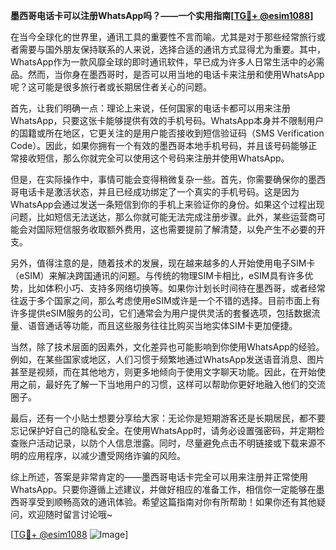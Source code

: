 **墨西哥电话卡可以注册WhatsApp吗？——一个实用指南[[TG💪+ @esim1088](https://t.me/s/esim1088)]**

在当今全球化的世界里，通讯工具的重要性不言而喻。尤其是对于那些经常旅行或者需要与国外朋友保持联系的人来说，选择合适的通讯方式显得尤为重要。其中，WhatsApp作为一款风靡全球的即时通讯软件，早已成为许多人日常生活中的必需品。然而，当你身在墨西哥时，是否可以用当地的电话卡来注册和使用WhatsApp呢？这可能是很多旅行者或长期居住者关心的问题。

首先，让我们明确一点：理论上来说，任何国家的电话卡都可以用来注册WhatsApp，只要这张卡能够提供有效的手机号码。WhatsApp本身并不限制用户的国籍或所在地区，它更关注的是用户能否接收到短信验证码（SMS Verification Code）。因此，如果你拥有一个有效的墨西哥本地手机号码，并且该号码能够正常接收短信，那么你就完全可以使用这个号码来注册并使用WhatsApp。

但是，在实际操作中，事情可能会变得稍微复杂一些。首先，你需要确保你的墨西哥电话卡是激活状态，并且已经成功绑定了一个真实的手机号码。这是因为WhatsApp会通过发送一条短信到你的手机上来验证你的身份。如果这个过程出现问题，比如短信无法送达，那么你就可能无法完成注册步骤。此外，某些运营商可能会对国际短信服务收取额外费用，这也需要提前了解清楚，以免产生不必要的开支。

另外，值得注意的是，随着技术的发展，现在越来越多的人开始使用电子SIM卡（eSIM）来解决跨国通讯的问题。与传统的物理SIM卡相比，eSIM具有许多优势，比如体积小巧、支持多网络切换等。如果你计划长时间待在墨西哥，或者经常往返于多个国家之间，那么考虑使用eSIM或许是一个不错的选择。目前市面上有许多提供eSIM服务的公司，它们通常会为用户提供灵活的套餐选项，包括数据流量、语音通话等功能，而且这些服务往往比购买当地实体SIM卡更加便捷。

当然，除了技术层面的因素外，文化差异也可能影响到你使用WhatsApp的经验。例如，在某些国家或地区，人们习惯于频繁地通过WhatsApp发送语音消息、图片甚至是视频，而在其他地方，则更多地倾向于使用文字聊天功能。因此，在开始使用之前，最好先了解一下当地用户的习惯，这样可以帮助你更好地融入他们的交流圈子。

最后，还有一个小贴士想要分享给大家：无论你是短期游客还是长期居民，都不要忘记保护好自己的隐私安全。在使用WhatsApp时，请务必设置强密码，并定期检查账户活动记录，以防个人信息泄露。同时，尽量避免点击不明链接或下载来源不明的应用程序，以减少遭受网络诈骗的风险。

综上所述，答案是非常肯定的——墨西哥电话卡完全可以用来注册并正常使用WhatsApp。只要你遵循上述建议，并做好相应的准备工作，相信你一定能够在墨西哥享受到顺畅高效的通讯体验。希望这篇指南对你有所帮助！如果你还有其他疑问，欢迎随时留言讨论哦~

[[TG💪+ @esim1088](https://t.me/s/esim1088) ![Image](https://i.postimg.cc/4NQfJmqS/Snipaste-2025-05-13-00-14-12.png)]